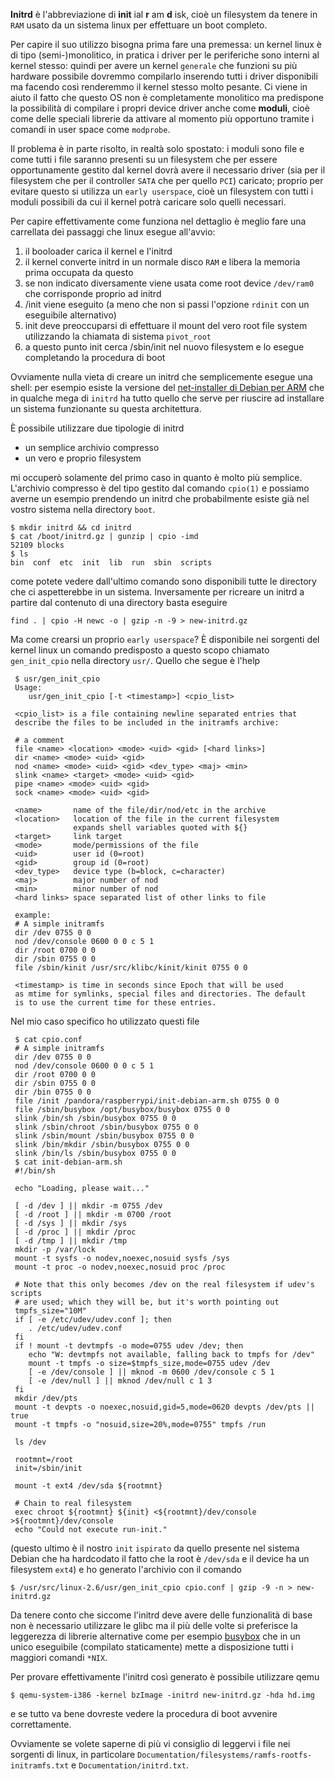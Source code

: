 <!--
.. title: linux: breve tutorial sull'initrd
.. slug: linux-breve-tutorial-sullinitrd
.. date: 2012-03-25 00:00:00
.. tags: 
.. category: 
.. link: 
.. description: 
.. type: text
-->

**Initrd** è l'abbreviazione di **init** ial **r** am **d** isk, cioè un
filesystem da tenere in ``RAM`` usato da un sistema linux per effettuare un
boot completo.

Per capire il suo utilizzo bisogna prima fare una premessa: un kernel linux è
di tipo (semi-)monolitico, in pratica i driver per le periferiche sono interni
al kernel stesso: quindi per avere un kernel `generale` che funzioni su più
hardware possibile dovremmo compilarlo inserendo tutti i driver disponibili ma
facendo così renderemmo il kernel stesso molto pesante. Ci viene in aiuto il
fatto che questo OS non è completamente monolitico ma predispone la possibilità
di compilare i propri device driver anche come **moduli**, cioè come delle
speciali librerie da attivare al momento più opportuno tramite i comandi in
user space come ``modprobe``.

Il problema è in parte risolto, in realtà solo spostato: i moduli sono file e
come tutti i file saranno presenti su un filesystem che per essere
opportunamente gestito dal kernel dovrà avere il necessario driver (sia per il
filesystem che per il controller ``SATA`` che per quello ``PCI``) caricato;
proprio per evitare questo si utilizza un `early userspace`, cioè un filesystem
con tutti i moduli possibili da cui il kernel potrà caricare solo quelli
necessari.

Per capire effettivamente come funziona nel dettaglio è meglio fare una
carrellata dei passaggi che linux esegue all'avvio:

 1. il booloader carica il kernel e l'initrd
 2. il kernel converte initrd in un normale disco ``RAM`` e libera la memoria prima occupata da questo
 3. se non indicato diversamente viene usata come root device ``/dev/ram0`` che corrisponde proprio ad initrd
 4. /init viene eseguito (a meno che non si passi l'opzione ``rdinit`` con un eseguibile alternativo)
 5. init deve preoccuparsi di effettuare il mount del vero root file system utilizzando la chiamata di sistema ``pivot_root``
 6. a questo punto init cerca /sbin/init nel nuovo filesystem e lo esegue completando la procedura di boot

Ovviamente nulla vieta di creare un initrd che semplicemente esegue una shell:
per esempio esiste la versione del [net-installer di Debian per ARM](http://d-i.debian.org/daily-images/armel/daily/versatile/netboot/) che in
qualche mega di ``initrd`` ha tutto quello che serve per riuscire ad installare
un sistema funzionante su questa architettura.

È possibile utilizzare due tipologie di initrd

 - un semplice archivio compresso
 - un vero e proprio filesystem

mi occuperò solamente del primo caso in quanto è molto più semplice. L'archivio compresso è del tipo gestito dal comando ``cpio(1)`` e possiamo averne un esempio prendendo un initrd che probabilmente esiste già nel vostro sistema nella directory ``boot``.

    $ mkdir initrd && cd initrd
    $ cat /boot/initrd.gz | gunzip | cpio -imd
    52109 blocks
    $ ls
    bin  conf  etc  init  lib  run  sbin  scripts

come potete vedere dall'ultimo comando sono disponibili tutte le directory che
ci aspetterebbe in un sistema. Inversamente per ricreare un initrd a partire
dal contenuto di una directory basta eseguire

    find . | cpio -H newc -o | gzip -n -9 > new-initrd.gz

Ma come crearsi un proprio `early userspace`? È disponibile nei sorgenti del
kernel linux un comando predisposto a questo scopo chiamato ``gen_init_cpio``
nella directory ``usr/``. Quello che segue è l'help

     $ usr/gen_init_cpio 
     Usage:
        usr/gen_init_cpio [-t <timestamp>] <cpio_list>

     <cpio_list> is a file containing newline separated entries that
     describe the files to be included in the initramfs archive:

     # a comment
     file <name> <location> <mode> <uid> <gid> [<hard links>]
     dir <name> <mode> <uid> <gid>
     nod <name> <mode> <uid> <gid> <dev_type> <maj> <min>
     slink <name> <target> <mode> <uid> <gid>
     pipe <name> <mode> <uid> <gid>
     sock <name> <mode> <uid> <gid>
    
     <name>       name of the file/dir/nod/etc in the archive
     <location>   location of the file in the current filesystem
                  expands shell variables quoted with ${}
     <target>     link target
     <mode>       mode/permissions of the file
     <uid>        user id (0=root)
     <gid>        group id (0=root)
     <dev_type>   device type (b=block, c=character)
     <maj>        major number of nod
     <min>        minor number of nod
     <hard links> space separated list of other links to file
    
     example:
     # A simple initramfs
     dir /dev 0755 0 0
     nod /dev/console 0600 0 0 c 5 1
     dir /root 0700 0 0
     dir /sbin 0755 0 0
     file /sbin/kinit /usr/src/klibc/kinit/kinit 0755 0 0
    
     <timestamp> is time in seconds since Epoch that will be used
     as mtime for symlinks, special files and directories. The default
     is to use the current time for these entries.

Nel mio caso specifico ho utilizzato questi file

     $ cat cpio.conf 
     # A simple initramfs
     dir /dev 0755 0 0
     nod /dev/console 0600 0 0 c 5 1
     dir /root 0700 0 0
     dir /sbin 0755 0 0
     dir /bin 0755 0 0
     file /init /pandora/raspberrypi/init-debian-arm.sh 0755 0 0
     file /sbin/busybox /opt/busybox/busybox 0755 0 0
     slink /bin/sh /sbin/busybox 0755 0 0
     slink /sbin/chroot /sbin/busybox 0755 0 0
     slink /sbin/mount /sbin/busybox 0755 0 0
     slink /bin/mkdir /sbin/busybox 0755 0 0
     slink /bin/ls /sbin/busybox 0755 0 0
     $ cat init-debian-arm.sh 
     #!/bin/sh
    
     echo "Loading, please wait..."
    
     [ -d /dev ] || mkdir -m 0755 /dev
     [ -d /root ] || mkdir -m 0700 /root
     [ -d /sys ] || mkdir /sys
     [ -d /proc ] || mkdir /proc
     [ -d /tmp ] || mkdir /tmp
     mkdir -p /var/lock
     mount -t sysfs -o nodev,noexec,nosuid sysfs /sys
     mount -t proc -o nodev,noexec,nosuid proc /proc
    
     # Note that this only becomes /dev on the real filesystem if udev's scripts
     # are used; which they will be, but it's worth pointing out
     tmpfs_size="10M"
     if [ -e /etc/udev/udev.conf ]; then
        . /etc/udev/udev.conf
     fi
     if ! mount -t devtmpfs -o mode=0755 udev /dev; then
        echo "W: devtmpfs not available, falling back to tmpfs for /dev"
        mount -t tmpfs -o size=$tmpfs_size,mode=0755 udev /dev
        [ -e /dev/console ] || mknod -m 0600 /dev/console c 5 1
        [ -e /dev/null ] || mknod /dev/null c 1 3
     fi
     mkdir /dev/pts
     mount -t devpts -o noexec,nosuid,gid=5,mode=0620 devpts /dev/pts || true
     mount -t tmpfs -o "nosuid,size=20%,mode=0755" tmpfs /run
    
     ls /dev
    
     rootmnt=/root
     init=/sbin/init
    
     mount -t ext4 /dev/sda ${rootmnt}
    
     # Chain to real filesystem
     exec chroot ${rootmnt} ${init} <${rootmnt}/dev/console >${rootmnt}/dev/console
     echo "Could not execute run-init."

(questo ultimo è il nostro ``init`` `ispirato` da quello presente nel sistema
Debian che ha hardcodato il fatto che la root è ``/dev/sda`` e il device ha un
filesystem ``ext4``) e ho generato l'archivio con il comando

    $ /usr/src/linux-2.6/usr/gen_init_cpio cpio.conf | gzip -9 -n > new-initrd.gz

Da tenere conto che siccome l'initrd deve avere delle funzionalità di base non
è necessario utilizzare le glibc ma il più delle volte si preferisce la
leggerezza di librerie alternative come per esempio [busybox](http://busybox.net/) che in un unico eseguibile (compilato staticamente)
mette a disposizione tutti i maggiori comandi ``*NIX``.

Per provare effettivamente l'initrd così generato è possibile utilizzare qemu


    $ qemu-system-i386 -kernel bzImage -initrd new-initrd.gz -hda hd.img

e se tutto va bene dovreste vedere la procedura di boot avvenire correttamente.

Ovviamente se volete saperne di più vi consiglio di leggervi i file nei
sorgenti di linux, in particolare
``Documentation/filesystems/ramfs-rootfs-initramfs.txt`` e
``Documentation/initrd.txt``.